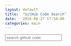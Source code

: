 ```yaml
---
layout: default
title:  "GitHub Code Search"
date:   2016-08-27 17:50:00
categories: main
---
```

<form  >
<input id="github_search" class="github-search" type="search" name="search github code" placeholder="search github code"  />
</form>
<div id="results"></div>
<script>
$( "form" ).submit(function( event ) {
  event.preventDefault();
  var search_text = $("#github_search").val().trim();
  if ( search_text.length===0 ) {
    $( "span" ).text( "Enter Search text..." ).show().fadeOut( 1000 );;
    return;
  }
  $("#results").text("Searching........");
  $.getJSON( "https://api.github.com/search/code?q="+search_text.trim()+"+in:file+language:js+repo:jquery/jquery", function( data ) {

    var items = [];
    $.each( data.items, function( index, value ) {
      items.push(
         "<li id='" + index + "'><a href=" +value.html_url + "  target='_blank'>" +value.name + "</a></li>" );
    });
$("#results").text("Result.......\n");
    $( "<ul/>", {
      "class": "my-new-list",
      html: items.join( "" )
    }).appendTo( "#results" );

});
});
</script>
